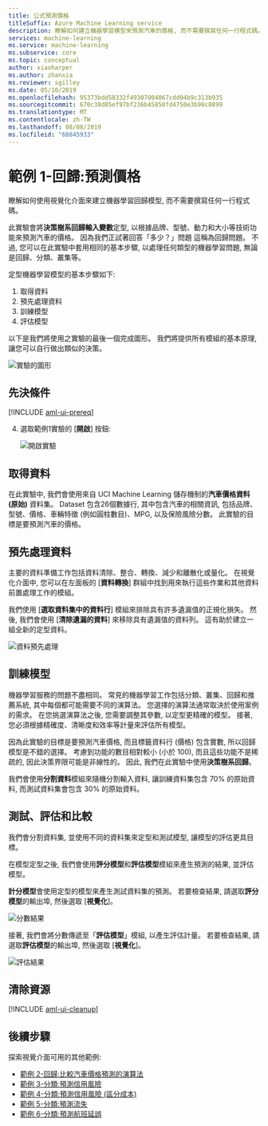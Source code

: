 ```yaml
---
title: 公式預測價格
titleSuffix: Azure Machine Learning service
description: 瞭解如何建立機器學習模型來預測汽車的價格, 而不需要撰寫任何一行程式碼。
services: machine-learning
ms.service: machine-learning
ms.subservice: core
ms.topic: conceptual
author: xiaoharper
ms.author: zhanxia
ms.reviewer: sgilley
ms.date: 05/10/2019
ms.openlocfilehash: 95373bdd58332f49307004067cdd04b9c313b935
ms.sourcegitcommit: 670c38d85ef97bf236b45850fd4750e3b98c8899
ms.translationtype: MT
ms.contentlocale: zh-TW
ms.lasthandoff: 08/08/2019
ms.locfileid: "68845933"
---
```

# <a name="sample-1---regression-predict-price"></a>範例 1-回歸:預測價格

瞭解如何使用視覺化介面來建立機器學習回歸模型, 而不需要撰寫任何一行程式碼。

此實驗會將**決策樹系回歸輸入變數**定型, 以根據品牌、型號、動力和大小等技術功能來預測汽車的價格。 因為我們正試著回答「多少？」問題 這稱為回歸問題。 不過, 您可以在此實驗中套用相同的基本步驟, 以處理任何類型的機器學習問題, 無論是回歸、分類、叢集等。

定型機器學習模型的基本步驟如下:

1. 取得資料
1. 預先處理資料
1. 訓練模型
1. 評估模型

以下是我們將使用之實驗的最後一個完成圖形。 我們將提供所有模組的基本原理, 讓您可以自行做出類似的決策。

![實驗的圖形](media/ui-sample-regression-predict-automobile-price-basic/overall-graph.png)

## <a name="prerequisites"></a>先決條件

[!INCLUDE [aml-ui-prereq](../../../includes/aml-ui-prereq.md)]

4. 選取範例1實驗的 [**開啟**] 按鈕:

    ![開啟實驗](media/ui-sample-regression-predict-automobile-price-basic/open-sample1.png)

## <a name="get-the-data"></a>取得資料

在此實驗中, 我們會使用來自 UCI Machine Learning 儲存機制的**汽車價格資料 (原始)** 資料集。 Dataset 包含26個數據行, 其中包含汽車的相關資訊, 包括品牌、型號、價格、車輛特徵 (例如圓柱數目)、MPG, 以及保險風險分數。 此實驗的目標是要預測汽車的價格。

## <a name="pre-process-the-data"></a>預先處理資料

主要的資料準備工作包括資料清除、整合、轉換、減少和離散化或量化。 在視覺化介面中, 您可以在左面板的 [**資料轉換**] 群組中找到用來執行這些作業和其他資料前置處理工作的模組。

我們使用 [**選取資料集中的資料行**] 模組來排除具有許多遺漏值的正規化損失。 然後, 我們會使用 [**清除遺漏的資料**] 來移除具有遺漏值的資料列。 這有助於建立一組全新的定型資料。

![資料預先處理](./media/ui-sample-regression-predict-automobile-price-basic/data-processing.png)

## <a name="train-the-model"></a>訓練模型

機器學習服務的問題不盡相同。 常見的機器學習工作包括分類、叢集、回歸和推薦系統, 其中每個都可能需要不同的演算法。 您選擇的演算法通常取決於使用案例的需求。 在您挑選演算法之後, 您需要調整其參數, 以定型更精確的模型。 接著, 您必須根據精確度、清晰度和效率等計量來評估所有模型。

因為此實驗的目標是要預測汽車價格, 而且標籤資料行 (價格) 包含實數, 所以回歸模型是不錯的選擇。 考慮到功能的數目相對較小 (小於 100), 而且這些功能不是稀疏的, 因此決策界限可能是非線性的。 因此, 我們在此實驗中使用**決策樹系回歸**。

我們會使用**分割資料**模組來隨機分割輸入資料, 讓訓練資料集包含 70% 的原始資料, 而測試資料集會包含 30% 的原始資料。

## <a name="test-evaluate-and-compare"></a>測試、評估和比較

 我們會分割資料集, 並使用不同的資料集來定型和測試模型, 讓模型的評估更具目標。

在模型定型之後, 我們會使用**評分模型**和**評估模型**模組來產生預測的結果, 並評估模型。

**計分模型**會使用定型的模型來產生測試資料集的預測。 若要檢查結果, 請選取**評分模型**的輸出埠, 然後選取 [**視覺化**]。

![分數結果](./media/ui-sample-regression-predict-automobile-price-basic/score-result.png)

接著, 我們會將分數傳遞至「**評估模型**」模組, 以產生評估計量。 若要檢查結果, 請選取**評估模型**的輸出埠, 然後選取 [**視覺化**]。

![評估結果](./media/ui-sample-regression-predict-automobile-price-basic/evaluate-result.png)

## <a name="clean-up-resources"></a>清除資源

[!INCLUDE [aml-ui-cleanup](../../../includes/aml-ui-cleanup.md)]

## <a name="next-steps"></a>後續步驟

探索視覺介面可用的其他範例:

- [範例 2-回歸:比較汽車價格預測的演算法](ui-sample-regression-predict-automobile-price-compare-algorithms.md)
- [範例 3-分類:預測信用風險](ui-sample-classification-predict-credit-risk-basic.md)
- [範例 4-分類:預測信用風險 (區分成本)](ui-sample-classification-predict-credit-risk-cost-sensitive.md)
- [範例 5-分類:預測流失](ui-sample-classification-predict-churn.md)
- [範例 6-分類:預測航班延誤](ui-sample-classification-predict-flight-delay.md)